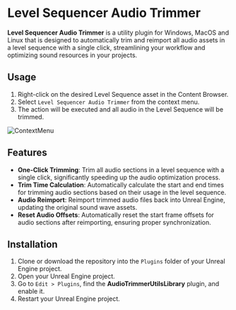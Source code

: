 # Level Sequencer Audio Trimmer

**Level Sequencer Audio Trimmer** is a utility plugin for Windows, MacOS and Linux that is designed to automatically trim and reimport all audio assets in a level sequence with a single click, streamlining your workflow and optimizing sound resources in your projects.

## Usage

1. Right-click on the desired Level Sequence asset in the Content Browser.
2. Select `Level Sequencer Audio Trimmer` from the context menu.
3. The action will be executed and all audio in the Level Sequence will be trimmed.

![ContextMenu](https://github.com/user-attachments/assets/116b4a7f-6d19-4354-9013-0dfc3c8f6358)

## Features

- **One-Click Trimming**: Trim all audio sections in a level sequence with a single click, significantly speeding up the audio optimization process.
- **Trim Time Calculation**: Automatically calculate the start and end times for trimming audio sections based on their usage in the level sequence.
- **Audio Reimport**: Reimport trimmed audio files back into Unreal Engine, updating the original sound wave assets.
- **Reset Audio Offsets**: Automatically reset the start frame offsets for audio sections after reimporting, ensuring proper synchronization.

## Installation

1. Clone or download the repository into the `Plugins` folder of your Unreal Engine project.
2. Open your Unreal Engine project.
3. Go to `Edit > Plugins`, find the **AudioTrimmerUtilsLibrary** plugin, and enable it.
4. Restart your Unreal Engine project.
